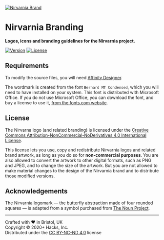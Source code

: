 [![Nirvarnia Brand](https://raw.githubusercontent.com/nirvarnia/brand/latest/dev/dist/logos/repositories.svg?sanitize=true)](https://github.com/nirvarnia)
<!--
[![Nirvarnia Brand](https://raw.githubusercontent.com/nirvarnia/brand/v1.0.0/dist/banner/nirvarnia-banner.svg?sanitize=true)](https://github.com/nirvarnia)
-->

# Nirvarnia Branding
**Logos, icons and branding guidelines for the Nirvarnia project.**

[![Version](https://img.shields.io/static/v1.svg?style=for-the-badge&label=Version&message=0.0.0&labelColor=EEEEEE&color=E6E6E6&maxAge=3600)](https://github.com/nirvarnia/brand/releases)
[![License](https://img.shields.io/static/v1.svg?style=for-the-badge&label=License&message=CC%20BY-NC-ND&labelColor=EEEEEE&color=E6E6E6&maxAge=3600)](LICENSE.txt)


## Requirements

To modify the source files, you will need [Affinity Designer](https://affinity.serif.com/en-gb/designer/). 

The wordmark is created from the font `Bernard MT Condensed`, which you will need to have installed on your system. This font is distributed with Microsoft Office. If you do not use Microsoft Office, you can download the font, and buy a license to use it, [from the fonts.com website](https://www.fonts.com/font/monotype/monotype-bernard/licenses). 


## License

The Nirvarna logo (and related branding) is licensed under the [Creative Commons Attribution-NonCommercial-NoDerivatives 4.0 International License](https://creativecommons.org/licenses/by-nc-nd/4.0/). 

This license lets you use, copy and redistribute Nirvarnia logos and related brand artwork, as long as you do so for **non-commercial purposes**. You are also allowed to convert the artwork to other digital formats, such as PNG and JPEG, and to change the size of the artwork. But you are not allowed to make material changes to the design of the Nirvarnia brand and to distribute those modified versions.


## Acknowledgements

The Nirvarnia logomark — the butterfly abstraction made of four rounded squares — is adapted from a symbol purchased from [The Noun Project](https://thenounproject.com/).

----

Crafted with ❤ in Bristol, UK \
Copyright © 2020+ Hacks, Inc. \
Distributed under the [CC BY-NC-ND 4.0](LICENSE.txt) license
